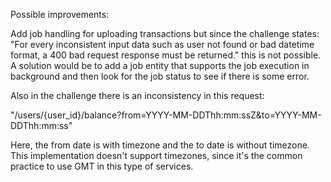 Possible improvements:

Add job handling for uploading transactions but since the challenge states: "For every inconsistent input data such as user not found or bad datetime format, 
a 400 bad request response must be returned." this is not possible. A solution would be to add a job entity that supports the job execution in background
and then look for the job status to see if there is some error.

Also in the challenge there is an inconsistency in this request:

"/users/{user_id}/balance?from=YYYY-MM-DDThh:mm:ssZ&to=YYYY-MM-DDThh:mm:ss"

Here, the from date is with timezone and the to date is without timezone. This implementation doesn't support timezones, since it's the common
practice to use GMT in this type of services.